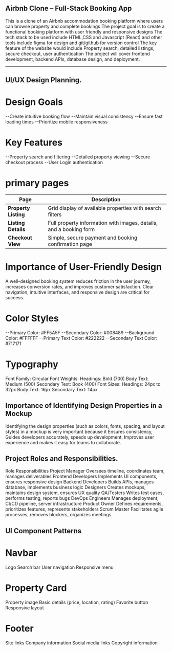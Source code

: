 ## Airbnb Clone – Full-Stack Booking App
This is a clone of an Airbnb accommodation booking platform where users can browse property and complete bookings
The project goal is to create a functional booking platform with user friendly and responsive designs 
The tech stack to be used include HTML,CSS and Javascript (React) and other tools include figma for design and git/github for version control
The key feature of the website would include Property search, detailed listings, secure checkout, user authentication
The project will cover frontend development, backend APIs, database design, and deployment.

------

## UI/UX Design Planning.

# Design Goals 
--Create intuitive booking flow
--Maintain visual consistency
--Ensure fast loading times
--Prioritize mobile responsiveness

# Key Features

--Property search and filtering
--Detailed property viewing
--Secure checkout process
--User Login authentication

# primary pages 

| Page                  | Description                                                                      |
|-----------------------|----------------------------------------------------------------------------------|
| **Property Listing**  | Grid display of available properties with search filters                        |
| **Listing Details**   | Full property information with images, details, and a booking form              |
| **Checkout View**     | Simple, secure payment and booking confirmation page          

# Importance of User-Friendly Design
A well-designed booking system reduces friction in the user journey, increases conversion rates, and improves customer satisfaction. Clear navigation, intuitive interfaces, and responsive design are critical for success.

# Color Styles

--Primary Color: #FF5A5F
--Secondary Color: #008489
--Background Color: #FFFFFF
--Primary Text Color: #222222
--Secondary Text Color: #717171

# Typography

Font Family: Circular
Font Weights:
    Headings: Bold (700)
    Body Text: Medium (500)
    Secondary Text: Book (400)
Font Sizes:
    Headings: 24px to 32px
    Body Text: 16px
    Secondary Text: 14px

## Importance of Identifying Design Properties in a Mockup

Identifying the design properties (such as colors, fonts, spacing, and layout styles) in a mockup is very important because it Ensures consistency, Guides developers accurately, speeds up development, Improves user experience and makes it easy for teams to collaborate.

## Project Roles and Responsibilities.

Role                    	Responsibilities
Project Manager	            Oversees timeline, coordinates team, manages deliverables
Frontend Developers	        Implements UI components, ensures responsive design
Backend Developers	        Builds APIs, manages database, implements business logic
Designers	                Creates mockups, maintains design system, ensures UX quality
QA/Testers	                Writes test cases, performs testing, reports bugs
DevOps Engineers        	Manages deployment, CI/CD pipeline, server infrastructure
Product Owner	            Defines requirements, prioritizes features, represents stakeholders
Scrum Master	            Facilitates agile processes, removes blockers, organizes meetings


## UI Component Patterns

# Navbar
Logo
Search bar
User navigation
Responsive menu

# Property Card
Property image
Basic details (price, location, rating)
Favorite button
Responsive layout

# Footer
Site links
Company information
Social media links
Copyright information